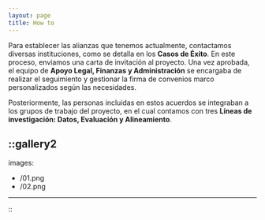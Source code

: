 ```yaml
---
layout: page
title: How to
---
```


Para establecer las alianzas que tenemos actualmente, contactamos diversas instituciones, como se detalla en los **Casos de Éxito**. En este proceso, enviamos una carta de invitación al proyecto. Una vez aprobada, el equipo de **Apoyo Legal, Finanzas y Administración** se encargaba de realizar el seguimiento y gestionar la firma de convenios marco personalizados según las necesidades.

Posteriormente, las personas incluidas en estos acuerdos se integraban a los grupos de trabajo del proyecto, en el cual contamos con tres **Líneas de investigación: Datos, Evaluación y Alineamiento**.

::gallery2
---
images:
  - /01.png
  - /02.png
---
::